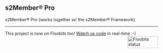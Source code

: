 ## s2Member® Pro

s2Member® Pro (works together w/ the s2Member® Framework).

----

This project is now on Floobits too! [Watch us code](https://floobits.com/jaswsinc/s2member/redirect) in real-time :-) <a href="https://floobits.com/jaswsinc/s2member/redirect"><img alt="Floobits status" width="100" height="40" src="https://floobits.com/jaswsinc/s2member.png" align="right" /></a>
